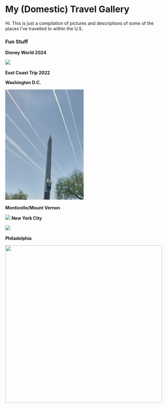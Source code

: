 <!DOCTYPE html>
<html>

<body> 
<h1> <B> My (Domestic) Travel Gallery </B> </h1>
<p> Hi. This is just a compilation of pictures and descriptions of some of the places I've travelled to within the U.S. </p>
 </body>

<body> 
<h3> Fun Stuff </h3>
<p> <b> Disney World 2024 </b> </p>
  <img src= width="300" height="200">
<p> <b> East Coast Trip 2022 </b> </p>
       <p> <b> Washington D.C. </b> </p>
            <img src=WashingtonMonument.jpeg width="250" height="350">
       <p> <b> Monticello/Mount Vernon </b> </p>
            <img src= width="300" height="200"
       <p> <b> New York City </b> </p>
            <img src= width="300" height="200">
       <p> <b> Philadelphia </b> </p>
            <img src=IndependenceHall.jpeg width="500" height="500">
 </body>
 
</html>
